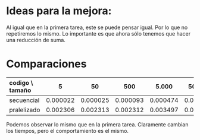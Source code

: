 # Ideas para la mejora:

Al igual que en la primera tarea, este se puede pensar igual.
Por lo que no repetiremos lo mismo.
Lo importante es que ahora sólo tenemos que hacer una reducción de suma.

# Comparaciones

| codigo \ tamaño | 5        | 50       | 500      | 5.000    | 50.000   | 500.000  |
| :--             | :--:     | :--:     | :--:     | :--:     | :--:     | :--:     |
| secuencial      | 0.000022 | 0.000025 | 0.000093 | 0.000474 | 0.004056 | 0.043079 |
| pralelizado     | 0.002306 | 0.002313 | 0.002312 | 0.003497 | 0.017194 | 0.132317 |

Podemos observar lo mismo que en la primera tarea.
Claramente cambian los tiempos, pero el comportamiento es el mismo.

